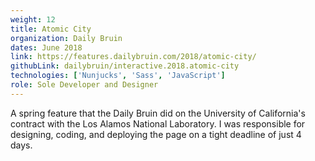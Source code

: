 ```yaml
---
weight: 12
title: Atomic City
organization: Daily Bruin
dates: June 2018
link: https://features.dailybruin.com/2018/atomic-city/
githubLink: dailybruin/interactive.2018.atomic-city
technologies: ['Nunjucks', 'Sass', 'JavaScript']
role: Sole Developer and Designer
---
```


<!-- ![](./atomic-city/atomic-city.png) -->

A spring feature that the Daily Bruin did on the University of California's contract with the Los Alamos National Laboratory. I was responsible for designing, coding, and deploying the page on a tight deadline of just 4 days.
